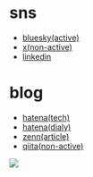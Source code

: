 <!-- [![Anurag's GitHub stats](https://github-readme-stats.vercel.app/api?username=ham-burger&theme=merko)](https://github.com/anuraghazra/github-readme-stats) -->

# sns
- [bluesky(active)](https://bsky.app/profile/yamada56.bsky.social)
- [x(non-active)](https://twitter.com/derakudo)
- [linkedin](https://www.linkedin.com/in/kotaro-kudo/)

# blog
- [hatena(tech)](https://hamburger-tech.hatenablog.com/)
- [hatena(dialy)](https://hamburger.hatenablog.jp/)
- [zenn(article)](https://zenn.dev/kudo)
- [qiita(non-active)](https://zenn.dev/kudo)

![](https://github-readme-stats.vercel.app/api/top-langs/?username=ham-burger&count_private=true&theme=dark&layout=compact)
